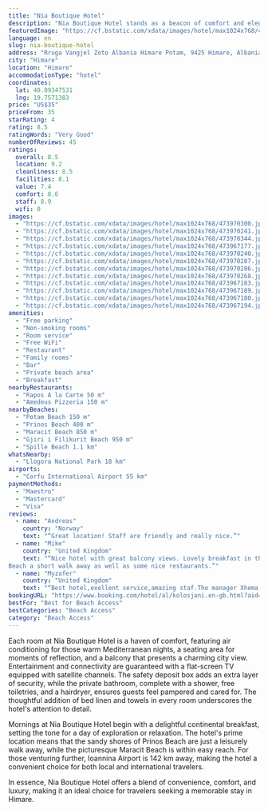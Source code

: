 ```yaml
---
title: "Nia Boutique Hotel"
description: "Nia Boutique Hotel stands as a beacon of comfort and elegance in Himare, just a stone's throw away from the serene Potam Beach."
featuredImage: "https://cf.bstatic.com/xdata/images/hotel/max1024x768/473970300.jpg?k=00d8a77ae24f423071775296a703ef0f35f2d465efb21286612e68d438496996&o=&hp=1"
language: en
slug: nia-boutique-hotel
address: "Rruga Vangjel Zoto Albania Himare Potam, 9425 Himare, Albania"
city: "Himare"
location: "Himare"
accommodationType: "hotel"
coordinates:
  lat: 40.09347531
  lng: 19.7571383
price: "US$35"
priceFrom: 35
starRating: 4
rating: 8.5
ratingWords: "Very Good"
numberOfReviews: 45
ratings:
  overall: 8.5
  location: 9.2
  cleanliness: 8.5
  facilities: 8.1
  value: 7.4
  comfort: 8.6
  staff: 8.9
  wifi: 0
images:
  - "https://cf.bstatic.com/xdata/images/hotel/max1024x768/473970300.jpg?k=00d8a77ae24f423071775296a703ef0f35f2d465efb21286612e68d438496996&o=&hp=1"
  - "https://cf.bstatic.com/xdata/images/hotel/max1024x768/473970241.jpg?k=cf8698ef232791de7044b29600f1f7b91ceb3f2e87b8aa7d088f72076996153c&o=&hp=1"
  - "https://cf.bstatic.com/xdata/images/hotel/max1024x768/473970344.jpg?k=efbc0fc2cabab9f5f5d37e512ca2c82b317bcf99a5745b2b4b29f6198a39c335&o=&hp=1"
  - "https://cf.bstatic.com/xdata/images/hotel/max1024x768/473967177.jpg?k=231a7d116f09a33e7f76512ae5f77142db7841c56d130cf4e0f2980f035cb6b6&o=&hp=1"
  - "https://cf.bstatic.com/xdata/images/hotel/max1024x768/473970240.jpg?k=f887a452d6638018420c03fbd69f885df390d53887f10ce864c20c4aab2db7f1&o=&hp=1"
  - "https://cf.bstatic.com/xdata/images/hotel/max1024x768/473970287.jpg?k=d88b300371b8e85a862e170c6c3e6d7374a26c8871d765c1b99c51d609c0d970&o=&hp=1"
  - "https://cf.bstatic.com/xdata/images/hotel/max1024x768/473970286.jpg?k=cb0f8d3fb503f9f87c222a64c979e1cd44f90129700f66484394835a2e49b60f&o=&hp=1"
  - "https://cf.bstatic.com/xdata/images/hotel/max1024x768/473970268.jpg?k=a6c669601c0b6a6cc552ef415008ffdd40537bac0e31ec3043aae3df03c44128&o=&hp=1"
  - "https://cf.bstatic.com/xdata/images/hotel/max1024x768/473967183.jpg?k=168d1572617e459ea2ff40ba5dd6ccdf23c09bb7a3dcdfd95ba9b50611ac6605&o=&hp=1"
  - "https://cf.bstatic.com/xdata/images/hotel/max1024x768/473967189.jpg?k=8d0187068eaac68a074118bb3198c429381e4dfd8d66842cea56f96701d330fb&o=&hp=1"
  - "https://cf.bstatic.com/xdata/images/hotel/max1024x768/473967180.jpg?k=5bb079585f00b34c9f42bbd6477ffe1c56f7cb87783eb5115089cc1babc10c6d&o=&hp=1"
  - "https://cf.bstatic.com/xdata/images/hotel/max1024x768/473967194.jpg?k=13ac620683132b740fba86febd4bf5ac6907ed6ca341f763c0d30a5e238deecc&o=&hp=1"
amenities:
  - "Free parking"
  - "Non-smoking rooms"
  - "Room service"
  - "Free WiFi"
  - "Restaurant"
  - "Family rooms"
  - "Bar"
  - "Private beach area"
  - "Breakfast"
nearbyRestaurants:
  - "Rapos A la Carte 50 m"
  - "Amedeus Pizzeria 150 m"
nearbyBeaches:
  - "Potam Beach 150 m"
  - "Prinos Beach 400 m"
  - "Maracit Beach 850 m"
  - "Gjiri i Filikurit Beach 950 m"
  - "Spille Beach 1.1 km"
whatsNearby:
  - "Llogora National Park 18 km"
airports:
  - "Corfu International Airport 55 km"
paymentMethods:
  - "Maestro"
  - "Mastercard"
  - "Visa"
reviews:
  - name: "Andreas"
    country: "Norway"
    text: "“Great location! Staff are friendly and really nice.”"
  - name: "Mike"
    country: "United Kingdom"
    text: "“Nice hotel with great balcony views. Lovely breakfast in the roof top bar. Staff were friendly and helpful. The private beach was a great bonus!
Beach a short walk away as well as some nice restaurants.”"
  - name: "Myzafer"
    country: "United Kingdom"
    text: "“Best hotel,exellent service,amazing staf.The manager Xhema,its top man.Thank you guys.Will see you again.”"
bookingURL: "https://www.booking.com/hotel/al/kolosjani.en-gb.html?aid=8035640"
bestFor: "Best for Beach Access"
bestCategories: "Beach Access"
category: "Beach Access"
---
```


Each room at Nia Boutique Hotel is a haven of comfort, featuring air conditioning for those warm Mediterranean nights, a seating area for moments of reflection, and a balcony that presents a charming city view. Entertainment and connectivity are guaranteed with a flat-screen TV equipped with satellite channels. The safety deposit box adds an extra layer of security, while the private bathroom, complete with a shower, free toiletries, and a hairdryer, ensures guests feel pampered and cared for. The thoughtful addition of bed linen and towels in every room underscores the hotel's attention to detail.

Mornings at Nia Boutique Hotel begin with a delightful continental breakfast, setting the tone for a day of exploration or relaxation. The hotel's prime location means that the sandy shores of Prinos Beach are just a leisurely walk away, while the picturesque Maracit Beach is within easy reach. For those venturing further, Ioannina Airport is 142 km away, making the hotel a convenient choice for both local and international travelers.

In essence, Nia Boutique Hotel offers a blend of convenience, comfort, and luxury, making it an ideal choice for travelers seeking a memorable stay in Himare.